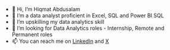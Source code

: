 - 👋 Hi, I’m Hiqmat Abdusalam
- 👀 I’m a data analyst proficient in Excel, SQL and Power BI SQL
- 🌱 I’m upskilling my data analytics skill
- 💞️ I’m looking for Data Analytics roles - Internship, Remote and Permanent roles
- 📫 You can reach me on [LinkedIn](https://www.linkedin.com/in/hiqmat-abdusalam/) and [X](https://x.com/hikmahabdusalam/)

<!---
HiqmatAbdusalam is a ✨ special ✨ repository because its `README.md` (this file) appears on your GitHub profile.
You can click the Preview link to take a look at your changes.
--->
